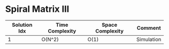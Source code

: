 # Spiral Matrix III

| Solution Idx | Time Complexity | Space Complexity | Comment    |
| ------------ | --------------- | ---------------- | ---------- |
| 1            | O(N^2)          | O(1)             | Simulation |

